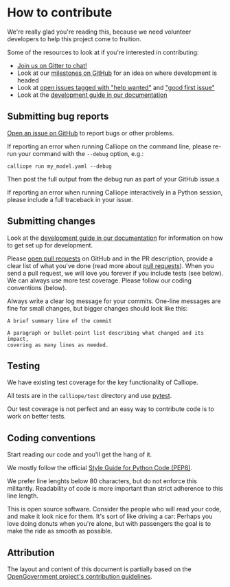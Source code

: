 # How to contribute

We're really glad you're reading this, because we need volunteer developers to help this project come to fruition.

Some of the resources to look at if you're interested in contributing:

* [Join us on Gitter to chat!](https://gitter.im/calliope-project/calliope)
* Look at our [milestones on GitHub](https://github.com/calliope-project/calliope/milestones) for an idea on where development is headed
* Look at [open issues tagged with "help wanted"](https://github.com/calliope-project/calliope/issues?q=is%3Aissue+is%3Aopen+label%3A%22help+wanted%22) and ["good first issue"](https://github.com/calliope-project/calliope/issues?q=is%3Aissue+is%3Aopen+label%3A%22good+first+issue%22)
* Look at the [development guide in our documentation](http://calliope.readthedocs.io/en/latest/user/develop.html)


## Submitting bug reports

[Open an issue on GitHub](https://github.com/calliope-project/calliope/issues/new) to report bugs or other problems.

If reporting an error when running Calliope on the command line, please re-run your command with the ``--debug`` option, e.g.:

``calliope run my_model.yaml --debug``

Then post the full output from the debug run as part of your GitHub issue.s

If reporting an error when running Calliope interactively in a Python session, please include a full traceback in your issue.

## Submitting changes

Look at the [development guide in our documentation](http://calliope.readthedocs.io/en/latest/user/develop.html) for information on how to get set up for development.

Please [open pull requests](https://github.com/calliope-project/calliope/pull/new/master) on GitHub and in the PR description, provide a clear list of what you've done (read more about [pull requests](http://help.github.com/pull-requests/)). When you send a pull request, we will love you forever if you include tests (see below). We can always use more test coverage. Please follow our coding conventions (below).

Always write a clear log message for your commits. One-line messages are fine for small changes, but bigger changes should look like this:

    A brief summary line of the commit

    A paragraph or bullet-point list describing what changed and its impact,
    covering as many lines as needed.

## Testing

We have existing test coverage for the key functionality of Calliope.

All tests are in the ``calliope/test`` directory and use [pytest](https://docs.pytest.org/en/latest/).

Our test coverage is not perfect and an easy way to contribute code is to work on better tests.

## Coding conventions

Start reading our code and you'll get the hang of it.

We mostly follow the official [Style Guide for Python Code (PEP8)](https://www.python.org/dev/peps/pep-0008/).

We prefer line lenghts below 80 characters, but do not enforce this militantly. Readability of code is more important than strict adherence to this line length.

This is open source software. Consider the people who will read your code, and make it look nice for them. It's sort of like driving a car: Perhaps you love doing donuts when you're alone, but with passengers the goal is to make the ride as smooth as possible.

## Attribution

The layout and content of this document is partially based on the [OpenGovernment project's contribution guidelines](https://github.com/opengovernment/opengovernment/blob/master/CONTRIBUTING.md).
